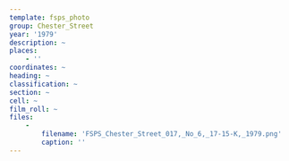 ```yaml
---
template: fsps_photo
group: Chester_Street
year: '1979'
description: ~
places:
    - ''
coordinates: ~
heading: ~
classification: ~
section: ~
cell: ~
film_roll: ~
files:
    -
        filename: 'FSPS_Chester_Street_017,_No_6,_17-15-K,_1979.png'
        caption: ''
---
```

